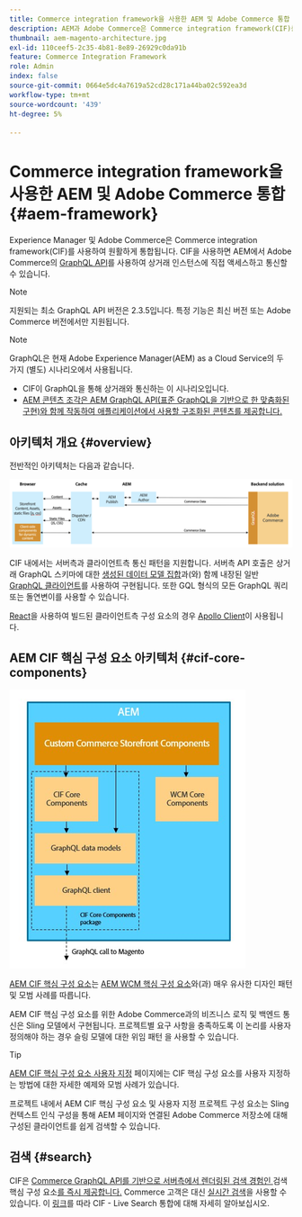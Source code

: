 ```yaml
---
title: Commerce integration framework을 사용한 AEM 및 Adobe Commerce 통합
description: AEM과 Adobe Commerce은 Commerce integration framework(CIF)를 사용하여 원활하게 통합됩니다. CIF을 사용하면 AEM이 Adobe Commerce 인스턴스에 액세스하고 GraphQL을 통해 Adobe Commerce과 통신할 수 있습니다. 또한 AEM 작성자는 제품 및 카테고리 선택기 및 제품 콘솔 을 사용하여 Adobe Commerce에서 온디맨드로 가져온 제품 및 카테고리 데이터를 검색할 수 있습니다. 또한 CIF은 상거래 프로젝트를 가속화할 수 있는 기본 스토어프런트를 제공합니다.
thumbnail: aem-magento-architecture.jpg
exl-id: 110ceef5-2c35-4b81-8e89-26929c0da91b
feature: Commerce Integration Framework
role: Admin
index: false
source-git-commit: 0664e5dc4a7619a52cd28c171a44ba02c592ea3d
workflow-type: tm+mt
source-wordcount: '439'
ht-degree: 5%

---
```



# Commerce integration framework을 사용한 AEM 및 Adobe Commerce 통합 {#aem-framework}

Experience Manager 및 Adobe Commerce은 Commerce integration framework(CIF)를 사용하여 원활하게 통합됩니다. CIF을 사용하면 AEM에서 Adobe Commerce의 [GraphQL API](https://devdocs.magento.com/guides/v2.4/graphql/)를 사용하여 상거래 인스턴스에 직접 액세스하고 통신할 수 있습니다.

>[!NOTE]
>
> 지원되는 최소 GraphQL API 버전은 2.3.5입니다. 특정 기능은 최신 버전 또는 Adobe Commerce 버전에서만 지원됩니다.

>[!NOTE]
>
>GraphQL은 현재 Adobe Experience Manager(AEM) as a Cloud Service의 두 가지 (별도) 시나리오에서 사용됩니다.
>
>* CIF이 GraphQL을 통해 상거래와 통신하는 이 시나리오입니다.
>* [AEM 콘텐츠 조각은 AEM GraphQL API(표준 GraphQL을 기반으로 한 맞춤화된 구현)와 함께 작동하여 애플리케이션에서 사용할 구조화된 콘텐츠를 제공합니다.](/help/headless/graphql-api/content-fragments.md)

## 아키텍처 개요 {#overview}

전반적인 아키텍처는 다음과 같습니다.

![CIF 아키텍처 개요](../assets/AEM_Magento_Architecture.png)

CIF 내에서는 서버측과 클라이언트측 통신 패턴을 지원합니다.
서버측 API 호출은 상거래 GraphQL 스키마에 대한 [생성된 데이터 모델 집합](https://github.com/adobe/commerce-cif-graphql-client)과(와) 함께 내장된 일반 [GraphQL 클라이언트](https://github.com/adobe/commerce-cif-magento-graphql)를 사용하여 구현됩니다. 또한 GQL 형식의 모든 GraphQL 쿼리 또는 돌연변이를 사용할 수 있습니다.

[React](https://reactjs.org/)을 사용하여 빌드된 클라이언트측 구성 요소의 경우 [Apollo Client](https://www.apollographql.com/docs/react/)이 사용됩니다.

## AEM CIF 핵심 구성 요소 아키텍처 {#cif-core-components}

![AEM CIF 핵심 구성 요소 아키텍처](../assets/cif-component-architecture.jpg)

[AEM CIF 핵심 구성 요소](https://github.com/adobe/aem-core-cif-components)는 [AEM WCM 핵심 구성 요소](https://github.com/adobe/aem-core-wcm-components)와(과) 매우 유사한 디자인 패턴 및 모범 사례를 따릅니다.

AEM CIF 핵심 구성 요소를 위한 Adobe Commerce과의 비즈니스 로직 및 백엔드 통신은 Sling 모델에서 구현됩니다. 프로젝트별 요구 사항을 충족하도록 이 논리를 사용자 정의해야 하는 경우 슬링 모델에 대한 위임 패턴 을 사용할 수 있습니다.

>[!TIP]
>
>[AEM CIF 핵심 구성 요소 사용자 지정](/help/commerce-cloud/cif-storefront/customizing/customize-cif-components.md) 페이지에는 CIF 핵심 구성 요소를 사용자 지정하는 방법에 대한 자세한 예제와 모범 사례가 있습니다.

프로젝트 내에서 AEM CIF 핵심 구성 요소 및 사용자 지정 프로젝트 구성 요소는 Sling 컨텍스트 인식 구성을 통해 AEM 페이지와 연결된 Adobe Commerce 저장소에 대해 구성된 클라이언트를 쉽게 검색할 수 있습니다.

## 검색 {#search}

CIF은 [Commerce GraphQL API를 기반으로 서버측에서 렌더링된 검색 경험인 ](https://www.aemcomponents.dev/content/core-components-examples/library/commerce/search.html)검색 핵심 구성 요소[를 즉시 제공합니다.](https://developer.adobe.com/commerce/webapi/graphql/) Commerce 고객은 대신 [실시간 검색](https://experienceleague.adobe.com/docs/commerce-merchant-services/live-search/guide-overview.html)을 사용할 수 있습니다. 이 [링크](/help/commerce-cloud/cif-storefront/integrating/live-search-plp.md)를 따라 CIF - Live Search 통합에 대해 자세히 알아보십시오.
